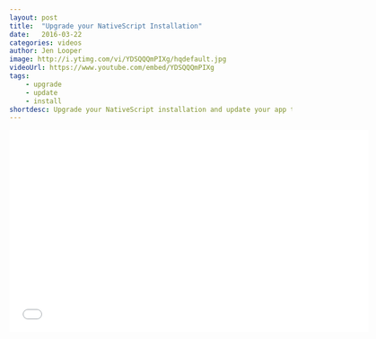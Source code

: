 ```yaml
---
layout: post
title:  "Upgrade your NativeScript Installation"
date:   2016-03-22
categories: videos
author: Jen Looper
image: http://i.ytimg.com/vi/YDSQQQmPIXg/hqdefault.jpg
videoUrl: https://www.youtube.com/embed/YDSQQQmPIXg
tags: 
    - upgrade
    - update
    - install
shortdesc: Upgrade your NativeScript installation and update your app to support it. Short and sweet.
---
```

<iframe width="640" height="360" src="{{ page.videoUrl }}" frameborder="0" allowfullscreen></iframe>